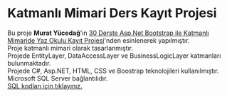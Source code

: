 # Katmanlı Mimari Ders Kayıt Projesi
        
Bu proje <strong>Murat Yücedağ</strong>'ın <a href="https://www.youtube.com/playlist?list=PLKnjBHu2xXNMSPomGvyjG19YGXIdgdTka" target="_blank">30 Derste Asp.Net Bootstrap ile Katmanlı Mimaride Yaz Okulu Kayıt Projesi</a></strong>'nden esinlenerek yapılmıştır.<br>
Proje katmanlı mimari olarak tasarlanmıştır.<br>
Projede EntityLayer, DataAccessLayer ve BusinessLogicLayer katmanları bulunmaktadır.<br>
Projede C#, Asp.NET, HTML, CSS ve Boostrap teknolojileri kullanılmıştır.<br>
Microsoft SQL Server bağlantılıdır.<br>
<a href="https://github.com/furkankapukayaa/katmanli-mimari-ders-kayit/blob/main/dbYazOkulu.sql">SQL kodları için tıklayınız.</a>
